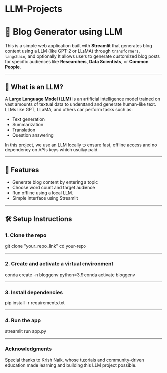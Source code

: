 # LLM-Projects

# 🧠 Blog Generator using LLM

This is a simple web application built with **Streamlit** that generates blog content using a LLM (like GPT-2 or LLaMA) through `transformers`, `langchain`, and optionally It allows users to generate customized blog posts for specific audiences like **Researchers**, **Data Scientists**, or **Common People**.

---

## 📌 What is an LLM?

A **Large Language Model (LLM)** is an artificial intelligence model trained on vast amounts of textual data to understand and generate human-like text. LLMs like GPT, LLaMA, and others can perform tasks such as:

- Text generation
- Summarization
- Translation
- Question answering

In this project, we use an LLM locally to ensure fast, offline access and no dependency on APIs keys which usullay paid.

---

## 🚀 Features

- Generate blog content by entering a topic
- Choose word count and target audience
- Run offline using a local LLM.
- Simple interface using Streamlit

---

## 🛠️ Setup Instructions

### 1. Clone the repo

git clone "your_repo_link"
cd your-repo

---

### 2. Create and activate a virtual environment

conda create -n bloggenv python=3.9
conda activate bloggenv

---

### 3. Install dependencies

pip install -r requirements.txt

---

### 4. Run the app

streamlit run app.py

---

### Acknowledgments

Special thanks to Krish Naik, whose tutorials and community-driven education made learning and building this LLM project possible.

```

```
